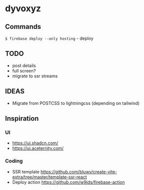 # dyvoxyz

## Commands

`$ firebase deploy --only hosting` - deploy

## TODO

- post details
- full screen?
- migrate to ssr streams

## IDEAS

- Migrate from POSTCSS to lightningcss (depending on tailwind)

## Inspiration

### UI

- https://ui.shadcn.com/
- https://ui.aceternity.com/

### Coding

- SSR template https://github.com/bluwy/create-vite-extra/tree/master/template-ssr-react
- Deploy action https://github.com/w9jds/firebase-action
